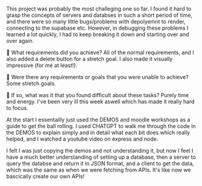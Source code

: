 This project was probably the most challeging one so far. I found it hard to grasp the concepts of servers and databses
in such a short period of time, and there were so many little bugs/problems with depolyemnt to render, connecting to the
supabase etc. However, in debugging these problems I learned a lot quickly, I had to keep breaking it down and starting
over and over again. 

🎯 What requirements did you achieve?
All of the normal requirements, and I also added a delete button for a stretch goal. I also made it visually impressive (for me at least!).

🎯 Were there any requirements or goals that you were unable to achieve?
Some stretch goals. 

🎯 If so, what was it that you found difficult about these tasks?
Purely time and energy. I've been very ill this week aswell which has made it really hard to focus.

At the start I essentailly just used the DEMOS and moodle workshops as a guide to get the ball rolling. I used CHATGPT to walk me
through the code in the DEMOS to explain simply and in detail what each bit does which really helped, and I watched a youtube video on
express and node.

I felt I was just copying the demos and not understanding it, but now I feel I have a much better understanding
of setting up a database, then a server to query the databse and return it in JSON format, and a client to get the data, which was the
same as when we were fetching from APIs. It's like now we bascically create our own APIs! 